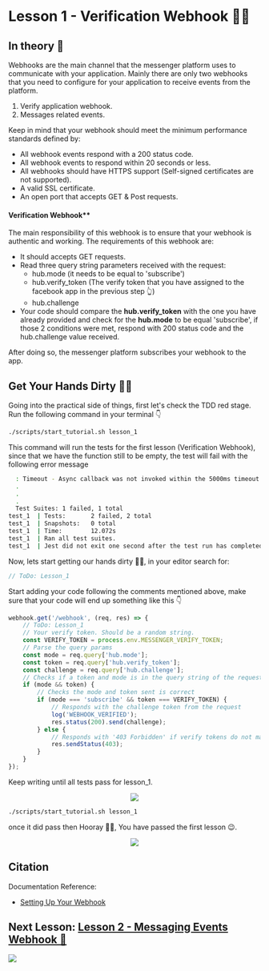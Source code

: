 # Lesson 1 - Verification Webhook 👮‍♂️

## In theory 📖

Webhooks are the main channel that the messenger platform uses to communicate with your application. Mainly there are only two webhooks that you need to configure for your application to receive events from the platform.

1. Verify application webhook.
2. Messages related events.

Keep in mind that your webhook should meet the minimum performance standards defined by:

-   All webhook events respond with a 200 status code.
-   All webhook events to respond within 20 seconds or less.
-   All webhooks should have HTTPS support (Self-signed certificates are not supported).
-   A valid SSL certificate.
-   An open port that accepts GET & Post requests.

#### Verification Webhook\*\*

The main responsibility of this webhook is to ensure that your webhook is authentic and working. The requirements of this webhook are:

-   It should accepts GET requests.
-   Read three query string parameters received with the request:
    -   hub.mode (it needs to be equal to 'subscribe')
    -   hub.verify_token (The verify token that you have assigned to the facebook app in the previous step 👆)
    -   hub.challenge
-   Your code should compare the **hub.verify_token** with the one you have already provided and check for the **hub.mode** to be equal 'subscribe', if those 2 conditions were met, respond with 200 status code and the hub.challenge value received.

After doing so, the messenger platform subscribes your webhook to the app.

## Get Your Hands Dirty 👩‍💻

Going into the practical side of things, first let's check the TDD red stage. Run the following command in your terminal 👇

```sh
./scripts/start_tutorial.sh lesson_1
```

This command will run the tests for the first lesson (Verification Webhook), since that we have the function still to be empty, the test will fail with the following error message

```sh
  : Timeout - Async callback was not invoked within the 5000ms timeout specified by jest.setTimeout.Timeout - Async callback was not invoked within the 5000ms timeout specified by jest.setTimeout.Error:
  .
  .
  .
  Test Suites: 1 failed, 1 total
test_1  | Tests:       2 failed, 2 total
test_1  | Snapshots:   0 total
test_1  | Time:        12.072s
test_1  | Ran all test suites.
test_1  | Jest did not exit one second after the test run has completed.
```

Now, lets start getting our hands dirty 👩‍💻, in your editor search for:

```javascript
// ToDo: Lesson_1
```

Start adding your code following the comments mentioned above, make sure that your code will end up something like this 👇

```javascript
webhook.get('/webhook', (req, res) => {
    // ToDo: Lesson_1
    // Your verify token. Should be a random string.
    const VERIFY_TOKEN = process.env.MESSENGER_VERIFY_TOKEN;
    // Parse the query params
    const mode = req.query['hub.mode'];
    const token = req.query['hub.verify_token'];
    const challenge = req.query['hub.challenge'];
    // Checks if a token and mode is in the query string of the request
    if (mode && token) {
        // Checks the mode and token sent is correct
        if (mode === 'subscribe' && token === VERIFY_TOKEN) {
            // Responds with the challenge token from the request
            log('WEBHOOK_VERIFIED');
            res.status(200).send(challenge);
        } else {
            // Responds with '403 Forbidden' if verify tokens do not match
            res.sendStatus(403);
        }
    }
});
```

Keep writing until all tests pass for lesson_1.

<p align="center">
  <img src="https://media.giphy.com/media/l0Iy88cWKqBeBN92o/giphy.gif" />
</p>

```sh
./scripts/start_tutorial.sh lesson_1
```

once it did pass then Hooray 🎉🥳, You have passed the first lesson 😉.

<p align="center">
  <img src="https://media.giphy.com/media/zCln43mMti1UI/giphy.gif" />
</p>

## Citation

Documentation Reference:

-   [Setting Up Your Webhook](https://developers.facebook.com/docs/messenger-platform/getting-started/webhook-setup)

## Next Lesson: [Lesson 2 - Messaging Events Webhook 💬](Lesson_2.md)

[<img src="https://img.shields.io/badge/@_mluay%20-%231DA1F2.svg?&style=for-the-badge&logo=Twitter&logoColor=white"/>](https://twitter.com/_mluay)
